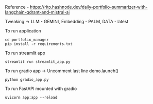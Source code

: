 Reference - https://rito.hashnode.dev/daily-portfolio-summarizer-with-langchain-qdrant-and-mistral-ai

Tweaking -> LLM - GEMINI, Embedding - PALM, DATA - latest

To run application

```
cd portfolio_manager
pip install -r requirements.txt
```

To run streamlit app
```
streamlit run streamlit_app.py
```

To run gradio app -> Uncomment last line demo.launch()
```
python gradio_app.py
```

To run FastAPI mounted with gradio
```
uvicorn app:app --reload
```